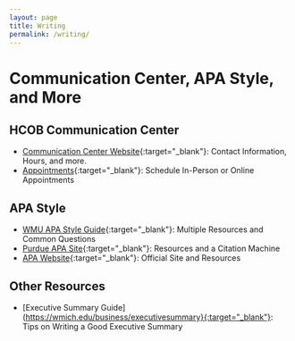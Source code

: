 ```yaml
---
layout: page
title: Writing
permalink: /writing/
---
```


# Communication Center, APA Style, and More

## HCOB Communication Center
* [Communication Center Website](https://wmich.edu/business/academics/communication){:target="_blank"}: Contact Information, Hours, and more.
* [Appointments](https://wmich.mywconline.net/){:target="_blank"}: Schedule In-Person or Online Appointments

## APA Style
* [WMU APA Style Guide](https://libguides.wmich.edu/c.php?g=40163&p=7070154){:target="_blank"}: Multiple Resources and Common Questions
* [Purdue APA Site](https://owl.purdue.edu/owl/research_and_citation/apa_style/apa_formatting_and_style_guide/general_format.html){:target="_blank"}: Resources and a Citation Machine
* [APA Website]( https://apastyle.apa.org/){:target="_blank"}: Official Site and Resources


## Other Resources
* [Executive Summary Guide](https://wmich.edu/business/executivesummary}{:target="_blank"}: Tips on Writing a Good Executive Summary







